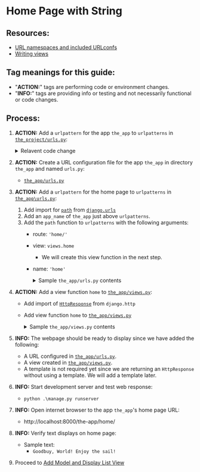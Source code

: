 # Home Page with String

## Resources:
* [URL namespaces and included URLconfs](https://docs.djangoproject.com/en/4.0/topics/http/urls/#url-namespaces-and-included-urlconfs)
* [Writing views](https://docs.djangoproject.com/en/4.0/topics/http/views/#writing-views)

## Tag meanings for this guide:
* "**ACTION:**" tags are performing code or environment changes.
* "**INFO:**" tags are providing info or testing and not necessarily functional or code changes.

## Process:
1. **ACTION:** Add a `urlpattern` for the app `the_app` to `urlpatterns` in [`the_project/urls.py`](../the_project/urls.py):
    <details>
    <summary>Relavent code change</summary>

        from django.urls import include

        urlpatterns = [
            ...
            path('the-app/', include('the_app.urls')),
            ...
        ]
    </details>

1. **ACTION:** Create a URL configuration file for the app `the_app` in directory `the_app` and named `urls.py`:
    * [`the_app/urls.py`](../the_app/urls.py)

1. **ACTION:** Add a `urlpattern` for the home page to `urlpatterns` in [`the_app\urls.py`](../the_app/urls.py):
    1. Add import for [`path`](https://docs.djangoproject.com/en/4.1/ref/urls/#path) from [`django.urls`](https://docs.djangoproject.com/en/4.1/ref/urls/)
    1. Add an `app_name` of `the_app` just above `urlpatterns`.
    1. Add the `path` function to `urlpatterns` with the following arguments:
        * route: `'home/'`
        * view: `views.home`
            * We will create this view function in the next step.
        * name: `'home'`
            <details>
            <summary>Sample <code>the_app/urls.py</code> contents</summary>

                from django.urls import path

                from . import views

                app_name = 'the_app'
                urlpatterns = [
                    path('home/', views.home, name='home'),
                ]
            </details>

1. **ACTION:** Add a view function `home` to [`the_app/views.py`](../the_app/views.py):
    * Add import of [`HttpResponse`](https://docs.djangoproject.com/en/4.1/ref/request-response/#django.http.HttpResponse) from `django.http`
    * Add view function `home` to [`the_app/views.py`](../the_app/views.py)
            <details>
            <summary>Sample <code>the_app/views.py</code> contents</summary>

                from django.http import HttpResponse

                def home(request):
                    return HttpResponse("Goodbuy, World! Enjoy the sail!")
            </details>

1. **INFO:** The webpage should be ready to display since we have added the following:
    * A URL configured in [`the_app/urls.py`](../the_app/urls.py).
    * A view created in [`the_app/views.py`](../the_app/views.py).
    * A template is not required yet since we are returning an `HttpResponse` without using a template. We will add a template later.

1. **INFO:** Start development server and test web response:
    * `python .\manage.py runserver`

1. **INFO:** Open internet browser to the app `the_app`'s home page URL:
    * http://localhost:8000/the-app/home/

1. **INFO:** Verify text displays on home page:
    * Sample text:
        * `Goodbuy, World! Enjoy the sail!`

1. Proceed to [Add Model and Display List View](./03_model_and_list_view.md)